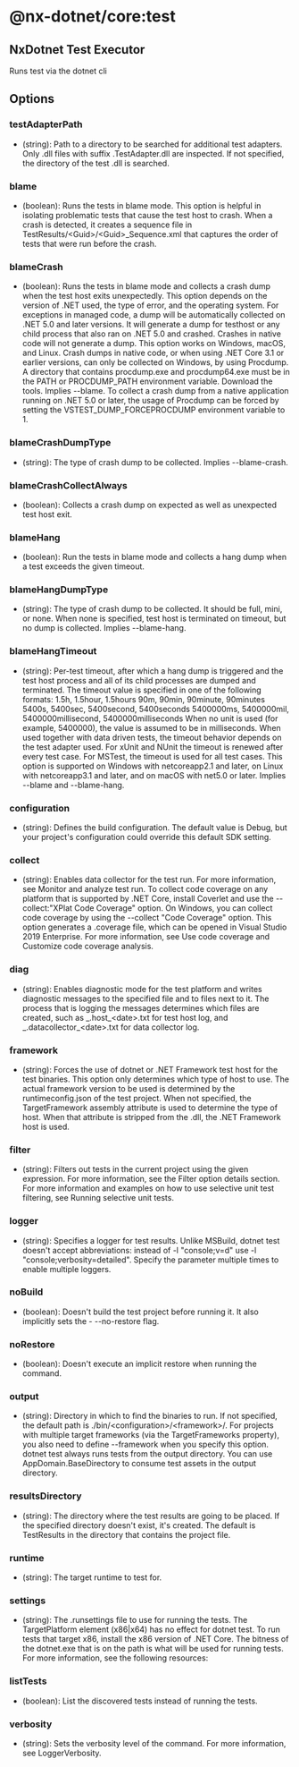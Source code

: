 # @nx-dotnet/core:test

## NxDotnet Test Executor

Runs test via the dotnet cli

## Options

### testAdapterPath

- (string): Path to a directory to be searched for additional test adapters. Only .dll files with suffix .TestAdapter.dll are inspected. If not specified, the directory of the test .dll is searched.

### blame

- (boolean): Runs the tests in blame mode. This option is helpful in isolating problematic tests that cause the test host to crash. When a crash is detected, it creates a sequence file in TestResults/&lt;Guid&gt;/&lt;Guid&gt;\_Sequence.xml that captures the order of tests that were run before the crash.

### blameCrash

- (boolean): Runs the tests in blame mode and collects a crash dump when the test host exits unexpectedly. This option depends on the version of .NET used, the type of error, and the operating system. For exceptions in managed code, a dump will be automatically collected on .NET 5.0 and later versions. It will generate a dump for testhost or any child process that also ran on .NET 5.0 and crashed. Crashes in native code will not generate a dump. This option works on Windows, macOS, and Linux. Crash dumps in native code, or when using .NET Core 3.1 or earlier versions, can only be collected on Windows, by using Procdump. A directory that contains procdump.exe and procdump64.exe must be in the PATH or PROCDUMP_PATH environment variable. Download the tools. Implies --blame. To collect a crash dump from a native application running on .NET 5.0 or later, the usage of Procdump can be forced by setting the VSTEST_DUMP_FORCEPROCDUMP environment variable to 1.

### blameCrashDumpType

- (string): The type of crash dump to be collected. Implies --blame-crash.

### blameCrashCollectAlways

- (boolean): Collects a crash dump on expected as well as unexpected test host exit.

### blameHang

- (boolean): Run the tests in blame mode and collects a hang dump when a test exceeds the given timeout.

### blameHangDumpType

- (string): The type of crash dump to be collected. It should be full, mini, or none. When none is specified, test host is terminated on timeout, but no dump is collected. Implies --blame-hang.

### blameHangTimeout

- (string): Per-test timeout, after which a hang dump is triggered and the test host process and all of its child processes are dumped and terminated. The timeout value is specified in one of the following formats:
  1.5h, 1.5hour, 1.5hours
  90m, 90min, 90minute, 90minutes
  5400s, 5400sec, 5400second, 5400seconds
  5400000ms, 5400000mil, 5400000millisecond, 5400000milliseconds
  When no unit is used (for example, 5400000), the value is assumed to be in milliseconds. When used together with data driven tests, the timeout behavior depends on the test adapter used. For xUnit and NUnit the timeout is renewed after every test case. For MSTest, the timeout is used for all test cases. This option is supported on Windows with netcoreapp2.1 and later, on Linux with netcoreapp3.1 and later, and on macOS with net5.0 or later. Implies --blame and --blame-hang.

### configuration

- (string): Defines the build configuration. The default value is Debug, but your project&#39;s configuration could override this default SDK setting.

### collect

- (string): Enables data collector for the test run. For more information, see Monitor and analyze test run.
  To collect code coverage on any platform that is supported by .NET Core, install Coverlet and use the --collect:&#34;XPlat Code Coverage&#34; option.
  On Windows, you can collect code coverage by using the --collect &#34;Code Coverage&#34; option. This option generates a .coverage file, which can be opened in Visual Studio 2019 Enterprise. For more information, see Use code coverage and Customize code coverage analysis.

### diag

- (string): Enables diagnostic mode for the test platform and writes diagnostic messages to the specified file and to files next to it. The process that is logging the messages determines which files are created, such as _.host\_&lt;date&gt;.txt for test host log, and _.datacollector\_&lt;date&gt;.txt for data collector log.

### framework

- (string): Forces the use of dotnet or .NET Framework test host for the test binaries. This option only determines which type of host to use. The actual framework version to be used is determined by the runtimeconfig.json of the test project. When not specified, the TargetFramework assembly attribute is used to determine the type of host. When that attribute is stripped from the .dll, the .NET Framework host is used.

### filter

- (string): Filters out tests in the current project using the given expression. For more information, see the Filter option details section. For more information and examples on how to use selective unit test filtering, see Running selective unit tests.

### logger

- (string): Specifies a logger for test results. Unlike MSBuild, dotnet test doesn&#39;t accept abbreviations: instead of -l &#34;console;v=d&#34; use -l &#34;console;verbosity=detailed&#34;. Specify the parameter multiple times to enable multiple loggers.

### noBuild

- (boolean): Doesn&#39;t build the test project before running it. It also implicitly sets the - --no-restore flag.

### noRestore

- (boolean): Doesn&#39;t execute an implicit restore when running the command.

### output

- (string): Directory in which to find the binaries to run. If not specified, the default path is ./bin/&lt;configuration&gt;/&lt;framework&gt;/. For projects with multiple target frameworks (via the TargetFrameworks property), you also need to define --framework when you specify this option. dotnet test always runs tests from the output directory. You can use AppDomain.BaseDirectory to consume test assets in the output directory.

### resultsDirectory

- (string): The directory where the test results are going to be placed. If the specified directory doesn&#39;t exist, it&#39;s created. The default is TestResults in the directory that contains the project file.

### runtime

- (string): The target runtime to test for.

### settings

- (string): The .runsettings file to use for running the tests. The TargetPlatform element (x86|x64) has no effect for dotnet test. To run tests that target x86, install the x86 version of .NET Core. The bitness of the dotnet.exe that is on the path is what will be used for running tests. For more information, see the following resources:

### listTests

- (boolean): List the discovered tests instead of running the tests.

### verbosity

- (string): Sets the verbosity level of the command. For more information, see LoggerVerbosity.
